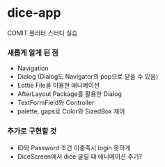 # dice-app
COMIT 플러터 스터디 실습

### 새롭게 알게 된 점
- Navigation
- Dialog (Dialog도 Navigator의 pop으로 닫을 수 있음)
- Lottie File을 이용한 애니메이션
- AfterLayout Package를 활용한 Dialog
- TextFormField와 Controller
- palette, gaps로 Color와 SizedBox 제어

### 추가로 구현할 것
- ID와 Password 조건 미충족시 login 못하게
- DiceScreen에서 dice 굴릴 때 애니메이션 주기?

